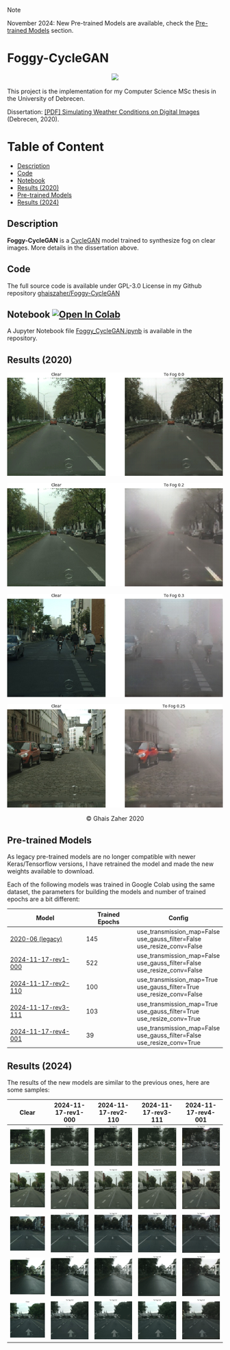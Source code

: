 > [!NOTE]  
> November 2024: New Pre-trained Models are available, check the [Pre-trained Models](#pre-trained-models) section.

# Foggy-CycleGAN

<p align="center">
 <img src="images/banner-cropped-rnd.png">
</p>

This project is the implementation for my Computer Science MSc thesis in the University of Debrecen.

Dissertation: 
<a href="./dissertation/Simulating%20Weather%20Conditions%20on%20Digital%20Images%20-%20Final.pdf" target="_blank">[PDF] Simulating Weather Conditions on Digital Images</a> (Debrecen, 2020).

# Table of Content
- [Description](#description)
- [Code](#code)
- [Notebook](#notebook)
- [Results (2020)](#results-2020)
- [Pre-trained Models](#pre-trained-models)
- [Results (2024)](#results-2024)

## Description
**Foggy-CycleGAN** is a
<a href="https://junyanz.github.io/CycleGAN/" target="_blank">CycleGAN</a> model trained to synthesize fog on clear images. More details in the dissertation above.

## Code
The full source code is available under GPL-3.0 License in my Github repository <a href="https://github.com/ghaiszaher/Foggy-CycleGAN" target="_blank">ghaiszaher/Foggy-CycleGAN</a>

## Notebook <a href="https://colab.research.google.com/github/ghaiszaher/Foggy-CycleGAN/blob/master/Foggy_CycleGAN.ipynb" target="_blank"><img src="https://colab.research.google.com/assets/colab-badge.svg" alt="Open In Colab"/></a>
A Jupyter Notebook file <a href="https://github.com/ghaiszaher/Foggy-CycleGAN/blob/master/Foggy_CycleGAN.ipynb" target="_blank">Foggy_CycleGAN.ipynb</a> is available in the repository.

## Results (2020)
<p align="center">
 <img src="images/results/2020-06/result-animated-01.gif">
</p>

<p align="center">
 <img src="images/results/2020-06/result-sample-0.2.jpg">
</p>

<p align="center">
 <img src="images/results/2020-06/result-sample-0.3.jpg">
</p>

<p align="center">
 <img src="images/results/2020-06/result-sample-0.25.jpg">
</p>

<div align="center">
&copy; Ghais Zaher 2020
</div>

## Pre-trained Models
As legacy pre-trained models are no longer compatible with newer Keras/Tensorflow versions, I have retrained the model and made the new weights available to download.

Each of the following models was trained in Google Colab using the same dataset, the parameters for building the models and number of trained epochs are a bit different:
<div align="center">

<table align="center">
  <thead>
    <tr>
      <th>Model</th>
      <th>Trained Epochs</th>
      <th>Config</th>
    </tr>
  </thead>
  <tbody>
    <tr>
      <td><a href="https://drive.google.com/drive/folders/1QKsiaGkMFvtGcp072IG57MfY1o_D-L3k?usp=sharing">2020-06 (legacy)</a></td>
      <td>145</td>
      <td>
        use_transmission_map=False<br>
        use_gauss_filter=False<br>
        use_resize_conv=False
      </td>
    </tr>
    <tr>
      <td><a href="https://drive.google.com/drive/folders/1--W53NNrVxS5pvrf8jDKCRmg4h4vD5lx?usp=sharing">2024-11-17-rev1-000</a></td>
      <td>522</td>
      <td>
        use_transmission_map=False<br>
        use_gauss_filter=False<br>
        use_resize_conv=False
      </td>
    </tr>
    <tr>
      <td><a href="https://drive.google.com/drive/folders/1rQ7jmsv63uv6v45IVZmZ8w9CVktqJAfn?usp=sharing">2024-11-17-rev2-110</a></td>
      <td>100</td>
      <td>
        use_transmission_map=True<br>
        use_gauss_filter=True<br>
        use_resize_conv=False
      </td>
    </tr>
    <tr>
      <td><a href="https://drive.google.com/drive/folders/1-0-z7KTMXTrwwUdeJtkUOBCWkwD6behO?usp=sharing">2024-11-17-rev3-111</a></td>
      <td>103</td>
      <td>
        use_transmission_map=True<br>
        use_gauss_filter=True<br>
        use_resize_conv=True
      </td>
    </tr>
    <tr>
      <td><a href="https://drive.google.com/drive/folders/1hDxJtU0agbnPO2XrrPo26RQJKOePa6WX?usp=sharing">2024-11-17-rev4-001</a></td>
      <td>39</td>
      <td>
        use_transmission_map=False<br>
        use_gauss_filter=False<br>
        use_resize_conv=True
      </td>
    </tr>
  </tbody>
</table>
</div>

## Results (2024)
The results of the new models are similar to the previous ones, here are some samples:
<div align="center">

<table align="center">
  <thead>
    <tr>
      <th>Clear</th>
      <th>2024-11-17-rev1-000</th>
      <th>2024-11-17-rev2-110</th>
      <th>2024-11-17-rev3-111</th>
      <th>2024-11-17-rev4-001</th>
    </tr>
  </thead>
  <tbody>
    <tr>
      <td><img src="images/results/2024-11-17/clear/sample1.jpg"></td>
      <td><img src="images/results/2024-11-17/rev1-000/sample1.gif"></td>
      <td><img src="images/results/2024-11-17/rev2-110/sample1.gif"></td>
      <td><img src="images/results/2024-11-17/rev3-111/sample1.gif"></td>
      <td><img src="images/results/2024-11-17/rev4-001/sample1.gif"></td>
    </tr>
    <tr>
      <td><img src="images/results/2024-11-17/clear/sample2.jpg"></td>
      <td><img src="images/results/2024-11-17/rev1-000/sample2.gif"></td>
      <td><img src="images/results/2024-11-17/rev2-110/sample2.gif"></td>
      <td><img src="images/results/2024-11-17/rev3-111/sample2.gif"></td>
      <td><img src="images/results/2024-11-17/rev4-001/sample2.gif"></td>
    </tr>
    <tr>
      <td><img src="images/results/2024-11-17/clear/sample3.jpg"></td>
      <td><img src="images/results/2024-11-17/rev1-000/sample3.gif"></td>
      <td><img src="images/results/2024-11-17/rev2-110/sample3.gif"></td>
      <td><img src="images/results/2024-11-17/rev3-111/sample3.gif"></td>
      <td><img src="images/results/2024-11-17/rev4-001/sample3.gif"></td>
    </tr>
    <tr>
      <td><img src="images/results/2024-11-17/clear/sample4.jpg"></td>
      <td><img src="images/results/2024-11-17/rev1-000/sample4.gif"></td>
      <td><img src="images/results/2024-11-17/rev2-110/sample4.gif"></td>
      <td><img src="images/results/2024-11-17/rev3-111/sample4.gif"></td>
      <td><img src="images/results/2024-11-17/rev4-001/sample4.gif"></td>
    </tr>
    <tr>
      <td><img src="images/results/2024-11-17/clear/sample5.jpg"></td>
      <td><img src="images/results/2024-11-17/rev1-000/sample5.gif"></td>
      <td><img src="images/results/2024-11-17/rev2-110/sample5.gif"></td>
      <td><img src="images/results/2024-11-17/rev3-111/sample5.gif"></td>
      <td><img src="images/results/2024-11-17/rev4-001/sample5.gif"></td>
    </tr>
  </tbody>
</table>
</div>
